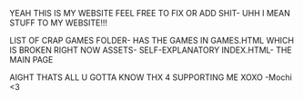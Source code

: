 YEAH THIS IS MY WEBSITE
FEEL FREE TO FIX OR ADD SHIT- UHH I MEAN STUFF TO MY WEBSITE!!!

LIST OF CRAP
  GAMES FOLDER- HAS THE GAMES IN GAMES.HTML WHICH IS BROKEN RIGHT NOW
  ASSETS- SELF-EXPLANATORY
  INDEX.HTML- THE MAIN PAGE

AIGHT THATS ALL U GOTTA KNOW THX 4 SUPPORTING ME
XOXO
-Mochi <3
